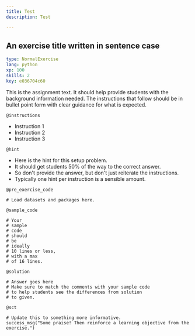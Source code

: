 ```yaml
---
title: Test
description: Test

---
```


## An exercise title written in sentence case

```yaml
type: NormalExercise
lang: python
xp: 100
skills: 2
key: e036704c60
```

This is the assignment text. It should help provide students with the background information needed.
The instructions that follow should be in bullet point form with clear guidance for what is expected.

`@instructions`
- Instruction 1
- Instruction 2
- Instruction 3

`@hint`
- Here is the hint for this setup problem. 
- It should get students 50% of the way to the correct answer.
- So don't provide the answer, but don't just reiterate the instructions.
- Typically one hint per instruction is a sensible amount.

`@pre_exercise_code`

```{python}
# Load datasets and packages here.
```

`@sample_code`

```{python}
# Your
# sample
# code
# should
# be
# ideally
# 10 lines or less,
# with a max
# of 16 lines.
```

`@solution`

```{python}
# Answer goes here
# Make sure to match the comments with your sample code
# to help students see the differences from solution
# to given.
```

`@sct`

```{python}
# Update this to something more informative.
success_msg("Some praise! Then reinforce a learning objective from the exercise.")
```
